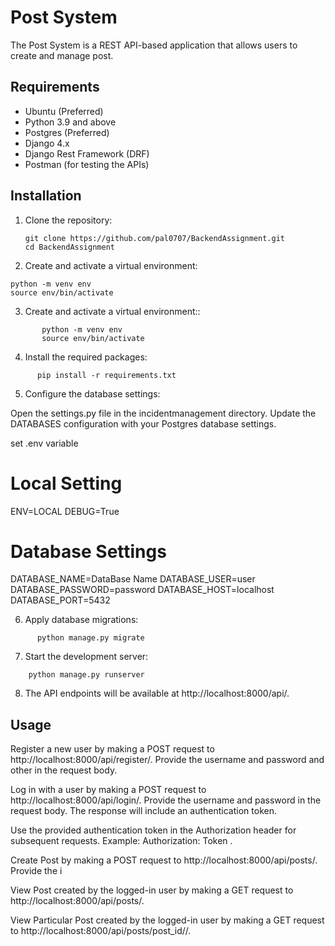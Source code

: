 # Post System

The Post System is a REST API-based application that allows users to create and manage post.

## Requirements

- Ubuntu (Preferred)
- Python 3.9 and above
- Postgres (Preferred)
- Django 4.x
- Django Rest Framework (DRF)
- Postman (for testing the APIs)

## Installation

1. Clone the repository:

   ```shell
   git clone https://github.com/pal0707/BackendAssignment.git
   cd BackendAssignment

2. Create and activate a virtual environment:
```
python -m venv env
source env/bin/activate
```

3. Create and activate a virtual environment::
```shell
       python -m venv env
       source env/bin/activate
```
4. Install the required packages:

```shell
      pip install -r requirements.txt
```
5. Configure the database settings:

Open the settings.py file in the incidentmanagement directory.
Update the DATABASES configuration with your Postgres database settings.

set .env variable
# Local Setting
ENV=LOCAL
DEBUG=True
# Database Settings
DATABASE_NAME=DataBase Name
DATABASE_USER=user
DATABASE_PASSWORD=password
DATABASE_HOST=localhost
DATABASE_PORT=5432

6. Apply database migrations:

```shell
      python manage.py migrate
```
7. Start the development server:

```shell
    python manage.py runserver
```
8. The API endpoints will be available at http://localhost:8000/api/.

## Usage
Register a new user by making a POST request to http://localhost:8000/api/register/. Provide the username and password and other in the request body.

Log in with a user by making a POST request to http://localhost:8000/api/login/. Provide the username and password in the request body. The response will include an authentication token.

Use the provided authentication token in the Authorization header for subsequent requests. Example: Authorization: Token <token>.

Create Post by making a POST request to http://localhost:8000/api/posts/. Provide the i

View Post created by the logged-in user by making a GET request to http://localhost:8000/api/posts/.

View Particular Post created by the logged-in user by making a GET request to http://localhost:8000/api/posts/post_id//.

